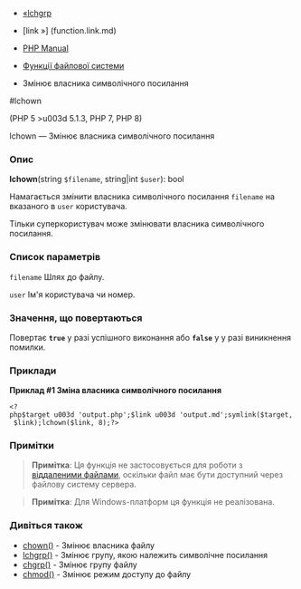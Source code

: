 - [«lchgrp](function.lchgrp.md)
- [link »] (function.link.md)

- [PHP Manual](index.md)
- [Функції файлової системи](ref.filesystem.md)
- Змінює власника символічного посилання

#lchown

(PHP 5 \>u003d 5.1.3, PHP 7, PHP 8)

lchown — Змінює власника символічного посилання

### Опис

**lchown**(string `$filename`, string\|int `$user`): bool

Намагається змінити власника символічного посилання `filename` на
вказаного в `user` користувача.

Тільки суперкористувач може змінювати власника символічного посилання.

### Список параметрів

`filename`
Шлях до файлу.

`user`
Ім'я користувача чи номер.

### Значення, що повертаються

Повертає **`true`** у разі успішного виконання або **`false`** у
у разі виникнення помилки.

### Приклади

**Приклад #1 Зміна власника символічного посилання**

` <?php$target u003d 'output.php';$link u003d 'output.md';symlink($target, $link);lchown($link, 8);?> `

### Примітки

> **Примітка**: Ця функція не застосовується для роботи з [віддаленими
> файлами](features.remote-files.md), оскільки файл має бути
> доступний через файлову систему сервера.

> **Примітка**: Для Windows-платформ ця функція не реалізована.

### Дивіться також

- [chown()](function.chown.md) - Змінює власника файлу
- [lchgrp()](function.lchgrp.md) - Змінює групу, якою
належить символічне посилання
- [chgrp()](function.chgrp.md) - Змінює групу файлу
- [chmod()](function.chmod.md) - Змінює режим доступу до файлу
